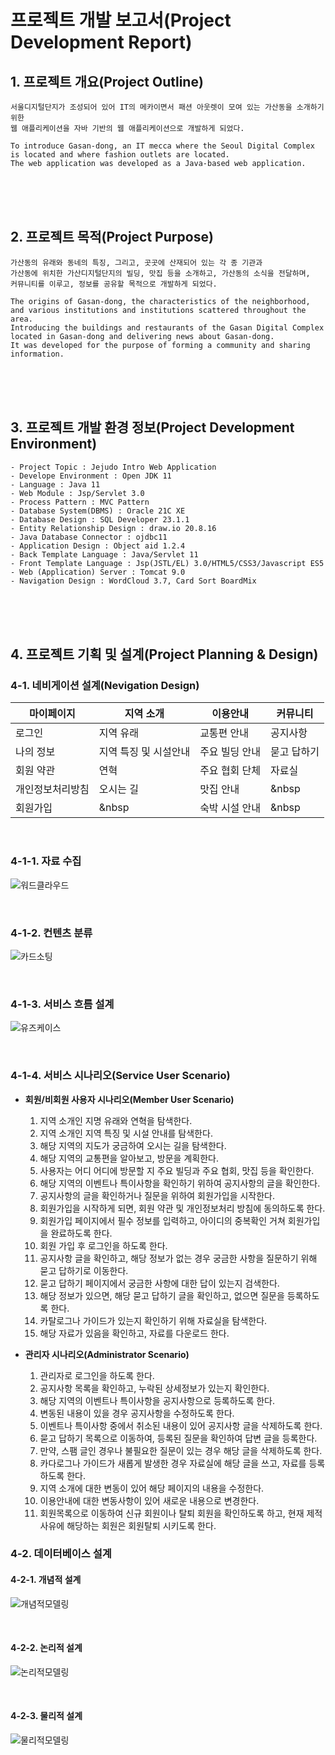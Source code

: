 # 프로젝트 개발 보고서(Project Development Report)

## 1. 프로젝트 개요(Project Outline)
    서울디지털단지가 조성되어 있어 IT의 메카이면서 패션 아웃렛이 모여 있는 가산동을 소개하기 위한
    웹 애플리케이션을 자바 기반의 웹 애플리케이션으로 개발하게 되었다.

    To introduce Gasan-dong, an IT mecca where the Seoul Digital Complex is located and where fashion outlets are located.
    The web application was developed as a Java-based web application.

<br><br><Br>

## 2. 프로젝트 목적(Project Purpose)
    가산동의 유래와 동네의 특징, 그리고, 곳곳에 산재되어 있는 각 종 기관과 
    가산동에 위치한 가산디지털단지의 빌딩, 맛집 등을 소개하고, 가산동의 소식을 전달하며,
    커뮤니티를 이루고, 정보를 공유할 목적으로 개발하게 되었다.

    The origins of Gasan-dong, the characteristics of the neighborhood, and various institutions and institutions scattered throughout the area.
    Introducing the buildings and restaurants of the Gasan Digital Complex located in Gasan-dong and delivering news about Gasan-dong.
    It was developed for the purpose of forming a community and sharing information.

<br><br><br>

## 3. 프로젝트 개발 환경 정보(Project Development Environment)
    - Project Topic : Jejudo Intro Web Application
    - Develope Environment : Open JDK 11
    - Language : Java 11
    - Web Module : Jsp/Servlet 3.0
    - Process Pattern : MVC Pattern
    - Database System(DBMS) : Oracle 21C XE
    - Database Design : SQL Developer 23.1.1
    - Entity Relationship Design : draw.io 20.8.16
    - Java Database Connector : ojdbc11
    - Application Design : Object aid 1.2.4
    - Back Template Language : Java/Servlet 11
    - Front Template Language : Jsp(JSTL/EL) 3.0/HTML5/CSS3/Javascript ES5
    - Web (Application) Server : Tomcat 9.0
    - Navigation Design : WordCloud 3.7, Card Sort BoardMix

<br><br><br>

## 4. 프로젝트 기획 및 설계(Project Planning & Design)


### 4-1. 네비게이션 설계(Nevigation Design)

| 마이페이지 | 지역 소개 | 이용안내 | 커뮤니티 |
|----------|----------|----------|----------|
| 로그인 | 지역 유래 | 교통편 안내 | 공지사항 |
| 나의 정보 | 지역 특징 및 시설안내 | 주요 빌딩 안내 | 묻고 답하기 |
| 회원 약관 | 연혁 | 주요 협회 단체	| 자료실 |
| 개인정보처리방침 | 오시는 길 | 맛집 안내 | &nbsp |
| 회원가입 | &nbsp | 숙박 시설 안내 | &nbsp | 

<br>

### 4-1-1. 자료 수집

![워드클라우드](./design/wordcloudTest.png)

<br>

### 4-1-2. 컨텐츠 분류

![카드소팅](./design/menufileTest.png)

<br>

### 4-1-3. 서비스 흐름 설계

![유즈케이스](./design/usecaseTest.png)

<br>

### 4-1-4. 서비스 시나리오(Service User Scenario)
* **회원/비회원 사용자 시나리오(Member User Scenario)**

	1) 지역 소개인 지명 유래와 연혁을 탐색한다.
	2) 지역 소개인 지역 특징 및 시설 안내를 탐색한다.
	3) 해당 지역의 지도가 궁금하여 오시는 길을 탐색한다.
	4) 해당 지역의 교통편을 알아보고, 방문을 계획한다.
	5) 사용자는 어디 어디에 방문할 지 주요 빌딩과 주요 협회, 맛집 등을 확인한다.
	6) 해당 지역의 이벤트나 특이사항을 확인하기 위하여 공지사항의 글을 확인한다.
	7) 공지사항의 글을 확인하거나 질문을 위하여 회원가입을 시작한다.
	8) 회원가입을 시작하게 되면, 회원 약관 및 개인정보처리 방침에 동의하도록 한다.
	9) 회원가입 페이지에서 필수 정보를 입력하고, 아이디의 중복확인 거쳐 회원가입을 완료하도록 한다.
	10) 회원 가입 후 로그인을 하도록 한다.
	11) 공지사항 글을 확인하고, 해당 정보가 없는 경우 궁금한 사항을 질문하기 위해 묻고 답하기로 이동한다.
	12) 묻고 답하기 페이지에서 궁금한 사항에 대한 답이 있는지 검색한다.
	13) 해당 정보가 있으면, 해당 묻고 답하기 글을 확인하고, 없으면 질문을 등록하도록 한다.
	14) 카탈로그나 가이드가 있는지 확인하기 위해 자료실을 탐색한다.
	15) 해당 자료가 있음을 확인하고, 자료를 다운로드 한다.

* **관리자 시나리오(Administrator Scenario)**
	1) 관리자로 로그인을 하도록 한다.
	2) 공지사항 목록을 확인하고, 누락된 상세정보가 있는지 확인한다.
	3) 해당 지역의 이벤트나 특이사항을 공지사항으로 등록하도록 한다.
	4) 변동된 내용이 있을 경우 공지사항을 수정하도록 한다.
	5) 이벤트나 특이사항 중에서 취소된 내용이 있어 공지사항 글을 삭제하도록 한다.
	6) 묻고 답하기 목록으로 이동하여, 등록된 질문을 확인하여 답변 글을 등록한다.
	7) 만약, 스팸 글인 경우나 불필요한 질문이 있는 경우 해당 글을 삭제하도록 한다.
	8) 카다로그나 가이드가 새롭게 발생한 경우 자료실에 해당 글을 쓰고, 자료를 등록하도록 한다.
	9) 지역 소개에 대한 변동이 있어 해당 페이지의 내용을 수정한다.
	10) 이용안내에 대한 변동사항이 있어 새로운 내용으로 변경한다.
	11) 회원목록으로 이동하여 신규 회원이나 탈퇴 회원을 확인하도록 하고, 
	현재 제적 사유에 해당하는 회원은 회원탈퇴 시키도록 한다.

### 4-2. 데이터베이스 설계

#### 4-2-1. 개념적 설계

![개념적모델링](./design/info_erdTest.png)

<br>

#### 4-2-2. 논리적 설계

![논리적모델링](./design/logical_erdTest.png)

<br>

#### 4-2-3. 물리적 설계

![물리적모델링](./design/physical_erdTest.png)

<br>